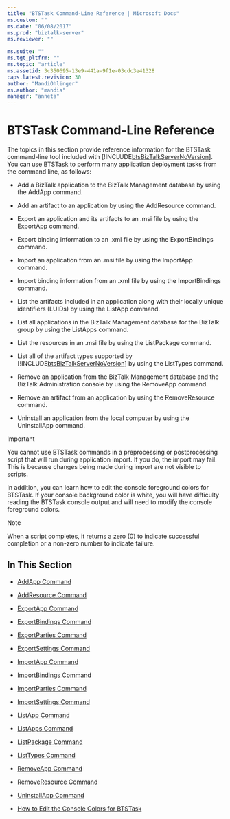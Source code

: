 ```yaml
---
title: "BTSTask Command-Line Reference | Microsoft Docs"
ms.custom: ""
ms.date: "06/08/2017"
ms.prod: "biztalk-server"
ms.reviewer: ""

ms.suite: ""
ms.tgt_pltfrm: ""
ms.topic: "article"
ms.assetid: 3c350695-13e9-441a-9f1e-03cdc3e41328
caps.latest.revision: 30
author: "MandiOhlinger"
ms.author: "mandia"
manager: "anneta"
---
```

# BTSTask Command-Line Reference
The topics in this section provide reference information for the BTSTask command-line tool included with [!INCLUDE[btsBizTalkServerNoVersion](../includes/btsbiztalkservernoversion-md.md)]. You can use BTSTask to perform many application deployment tasks from the command line, as follows:  
  
- Add a BizTalk application to the BizTalk Management database by using the AddApp command.  
  
- Add an artifact to an application by using the AddResource command.  
  
- Export an application and its artifacts to an .msi file by using the ExportApp command.  
  
- Export binding information to an .xml file by using the ExportBindings command.  
  
- Import an application from an .msi file by using the ImportApp command.  
  
- Import binding information from an .xml file by using the ImportBindings command.  
  
- List the artifacts included in an application along with their locally unique identifiers (LUIDs) by using the ListApp command.  
  
- List all applications in the BizTalk Management database for the BizTalk group by using the ListApps command.  
  
- List the resources in an .msi file by using the ListPackage command.  
  
- List all of the artifact types supported by [!INCLUDE[btsBizTalkServerNoVersion](../includes/btsbiztalkservernoversion-md.md)] by using the ListTypes command.  
  
- Remove an application from the BizTalk Management database and the BizTalk Administration console by using the RemoveApp command.  
  
- Remove an artifact from an application by using the RemoveResource command.  
  
- Uninstall an application from the local computer by using the UninstallApp command.  
  
> [!IMPORTANT]
>  You cannot use BTSTask commands in a preprocessing or postprocessing script that will run during application import. If you do, the import may fail. This is because changes being made during import are not visible to scripts.  
  
 In addition, you can learn how to edit the console foreground colors for BTSTask. If your console background color is white, you will have difficulty reading the BTSTask console output and will need to modify the console foreground colors.  
  
> [!NOTE]
>  When a script completes, it returns a zero (0) to indicate successful completion or a non-zero number to indicate failure.  
  
## In This Section  
  
-   [AddApp Command](../core/addapp-command.md)  
  
-   [AddResource Command](../core/addresource-command.md)  
  
-   [ExportApp Command](../core/exportapp-command.md)  
  
-   [ExportBindings Command](../core/exportbindings-command.md)  

- [ExportParties Command](../core/exportparties-command.md)

- [ExportSettings Command](../core/exportsettings-command.md)
  
-   [ImportApp Command](../core/importapp-command.md)  
  
-   [ImportBindings Command](../core/importbindings-command.md)  

- [ImportParties Command](../core/importparties-command.md)

- [ImportSettings Command](../core/importsettings-command.md)
  
-   [ListApp Command](../core/listapp-command.md)  
  
-   [ListApps Command](../core/listapps-command.md)  
  
-   [ListPackage Command](../core/listpackage-command.md)  
  
-   [ListTypes Command](../core/listtypes-command.md)  
  
-   [RemoveApp Command](../core/removeapp-command.md)  
  
-   [RemoveResource Command](../core/removeresource-command.md)  
  
-   [UninstallApp Command](../core/uninstallapp-command.md)  
  
-   [How to Edit the Console Colors for BTSTask](../core/how-to-edit-the-console-colors-for-btstask.md)